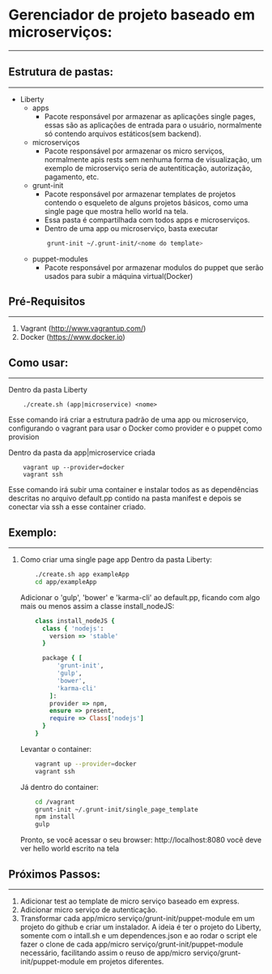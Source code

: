 # Gerenciador de projeto baseado em microserviços:
------------------------------------

## Estrutura de pastas:
------------------------------------
- Liberty
    + apps
        * Pacote responsável por armazenar as aplicações single pages, essas são as aplicações de entrada para o usuário, normalmente só contendo arquivos estáticos(sem backend).
    + microserviços
        * Pacote responsável por armazenar os micro serviços, normalmente apis rests sem nenhuma forma de visualização, um exemplo de microserviço seria de autentiticação, autorização, pagamento, etc.
    + grunt-init
        * Pacote responsável por armazenar templates de projetos contendo o esqueleto de alguns projetos básicos, como uma single page que mostra hello world na tela.
        * Essa pasta é compartilhada com todos apps e microserviços.
        * Dentro de uma app ou microserviço, basta executar
        ```sh
            grunt-init ~/.grunt-init/<nome do template>
        ```
    + puppet-modules
        * Pacote responsável por armazenar modulos do puppet que serão usados para subir a máquina virtual(Docker)

## Pré-Requisitos
-------------------------------------
1. Vagrant (http://www.vagrantup.com/)
2. Docker (https://www.docker.io)

## Como usar:
-------------------------------------
Dentro da pasta Liberty
```shell
    ./create.sh (app|microservice) <nome>
```
Esse comando irá criar a estrutura padrão de uma app ou microserviço, configurando o vagrant para usar o Docker como provider e o puppet como provision

Dentro da pasta da app|microservice criada
```shell
    vagrant up --provider=docker
    vagrant ssh
```
Esse comando irá subir uma container e instalar todos as as dependências descritas no arquivo default.pp contido na pasta manifest e depois se conectar via ssh a esse container criado.

## Exemplo:
-------------------------------------
1. Como criar uma single page app
    Dentro da pasta Liberty:
    ```sh
        ./create.sh app exampleApp
        cd app/exampleApp
    ```
    Adicionar o 'gulp', 'bower' e 'karma-cli' ao default.pp, ficando com algo mais ou menos assim a classe install_nodeJS:
    ```ruby
        class install_nodeJS {
          class { 'nodejs':
            version => 'stable'
          }

          package { [
              'grunt-init',
              'gulp',
              'bower',
              'karma-cli'
            ]:
            provider => npm,
            ensure => present,
            require => Class['nodejs']
          }
        }
    ```

    Levantar o container:
    ```sh
        vagrant up --provider=docker
        vagrant ssh
    ```
    Já dentro do container:
    ```sh
        cd /vagrant
        grunt-init ~/.grunt-init/single_page_template
        npm install
        gulp
    ```
    Pronto, se você acessar o seu browser: http://localhost:8080 você deve ver hello world escrito na tela

## Próximos Passos:
-------------------------------------

1. Adicionar test ao template de micro serviço baseado em express.
2. Adicionar micro serviço de autenticação.
3. Transformar cada app/micro serviço/grunt-init/puppet-module em um projeto do github e criar um instalador. A ideia é ter o projeto do Liberty, somente com o intall.sh e um dependences.json e ao rodar o script ele fazer o clone de cada app/micro serviço/grunt-init/puppet-module necessário, facilitando assim o reuso de app/micro serviço/grunt-init/puppet-module em projetos diferentes.
